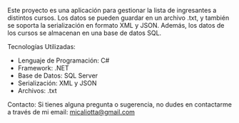 Este proyecto es una aplicación para gestionar la lista de ingresantes a distintos cursos. Los datos se pueden guardar en un archivo .txt, y también se soporta la serialización en formato XML y JSON. Además, los datos de los cursos se almacenan en una base de datos SQL.

Tecnologías Utilizadas:
- Lenguaje de Programación: C#
- Framework: .NET
- Base de Datos: SQL Server
- Serialización: XML y JSON
- Archivos: .txt

Contacto:
Si tienes alguna pregunta o sugerencia, no dudes en contactarme a través de mi email: micaliotta@gmail.com
